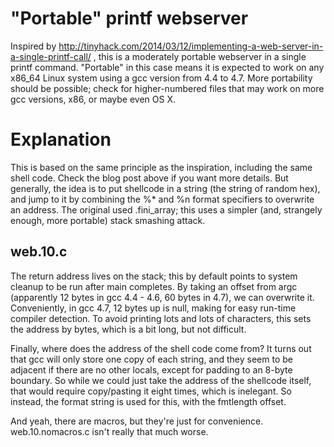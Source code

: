"Portable" printf webserver
===========================

Inspired by http://tinyhack.com/2014/03/12/implementing-a-web-server-in-a-single-printf-call/ , this is a moderately portable webserver in a single printf command.  "Portable" in this case means it is expected to work on any x86_64 Linux system using a gcc version from 4.4 to 4.7.  More portability should be possible; check for higher-numbered files that may work on more gcc versions, x86, or maybe even OS X.

Explanation
===========
This is based on the same principle as the inspiration, including the same shell code.  Check the blog post above if you want more details.  But generally, the idea is to put shellcode in a string (the string of random hex), and jump to it by combining the %* and %n format specifiers to overwrite an address.  The original used .fini_array; this uses a simpler (and, strangely enough, more portable) stack smashing attack.

web.10.c
--------

The return address lives on the stack; this by default points to system cleanup to be run after main completes.  By taking an offset from argc (apparently 12 bytes in gcc 4.4 - 4.6, 60 bytes in 4.7), we can overwrite it.  Conveniently, in gcc 4.7, 12 bytes up is null, making for easy run-time compiler detection.  To avoid printing lots and lots of characters, this sets the address by bytes, which is a bit long, but not difficult.

Finally, where does the address of the shell code come from?  It turns out that gcc will only store one copy of each string, and they seem to be adjacent if there are no other locals, except for padding to an 8-byte boundary.  So while we could just take the address of the shellcode itself, that would require copy/pasting it eight times, which is inelegant.  So instead, the format string is used for this, with the fmtlength offset.

And yeah, there are macros, but they're just for convenience.  web.10.nomacros.c isn't really that much worse.
